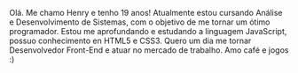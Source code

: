 Olá. Me chamo Henry e tenho 19 anos! Atualmente estou cursando Análise e Desenvolvimento de Sistemas, com o objetivo de me tornar um ótimo programador.
Estou me aprofundando e estudando a linguagem JavaScript, possuo conhecimento en HTML5 e CSS3.
Quero um dia me tornar Desenvolvedor Front-End e atuar no mercado de trabalho.
Amo café e jogos :)
